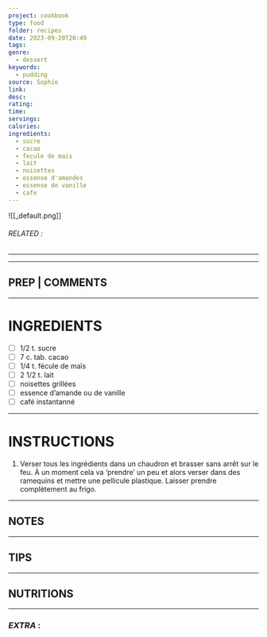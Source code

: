 ```yaml
---
project: cookbook
type: food
folder: recipes
date: 2023-09-20T20:49
tags: 
genre:
  - dessert
keywords:
  - pudding
source: Sophie
link: 
desc: 
rating: 
time: 
servings: 
calories: 
ingredients:
  - sucre
  - cacao
  - fecule de mais
  - lait
  - noisettes
  - essense d'amandes
  - essense de vanille
  - cafe
---
```


![[_default.png]]
###### *RELATED* : 
---


---
## PREP | COMMENTS



---
# INGREDIENTS

- [ ] 1/2 t. sucre 
- [ ] 7 c. tab. cacao
- [ ] 1/4 t. fécule de maïs
- [ ] 2 1/2 t. lait
- [ ] noisettes grillées
- [ ] essence d’amande ou de vanille
- [ ] café instantanné

---
# INSTRUCTIONS

1. Verser tous les ingrédients dans un chaudron et brasser sans arrêt sur le feu. À un moment cela va ‘prendre’ un peu et alors verser dans des ramequins et mettre une pellicule plastique. Laisser prendre complètement au frigo.

---
## NOTES



---
## TIPS



---
## NUTRITIONS



---
### *EXTRA* :



